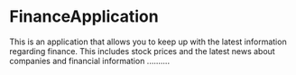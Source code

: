 # FinanceApplication
This is an application that allows you to keep up with the latest information regarding finance. This includes stock prices and the latest news about companies and financial information
..........
